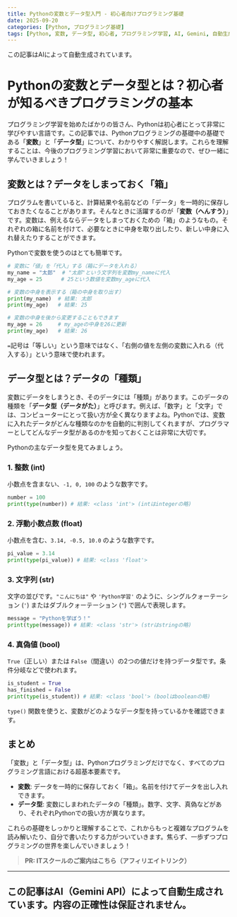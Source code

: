 ```yaml
---
title: Pythonの変数とデータ型入門 - 初心者向けプログラミング基礎
date: 2025-09-20
categories: [Python, プログラミング基礎]
tags: [Python, 変数, データ型, 初心者, プログラミング学習, AI, Gemini, 自動生成]
---
```


この記事はAIによって自動生成されています。

# Pythonの変数とデータ型とは？初心者が知るべきプログラミングの基本

プログラミング学習を始めたばかりの皆さん、Pythonは初心者にとって非常に学びやすい言語です。この記事では、Pythonプログラミングの基礎中の基礎である「**変数**」と「**データ型**」について、わかりやすく解説します。これらを理解することは、今後のプログラミング学習において非常に重要なので、ぜひ一緒に学んでいきましょう！

## 変数とは？データをしまっておく「箱」

プログラムを書いていると、計算結果や名前などの「データ」を一時的に保存しておきたくなることがあります。そんなときに活躍するのが「**変数（へんすう）**」です。変数は、例えるならデータをしまっておくための「箱」のようなもの。それぞれの箱に名前を付けて、必要なときに中身を取り出したり、新しい中身に入れ替えたりすることができます。

Pythonで変数を使うのはとても簡単です。

```python
# 変数に「値」を「代入」する（箱にデータを入れる）
my_name = "太郎"  # "太郎"という文字列を変数my_nameに代入
my_age = 25      # 25という数値を変数my_ageに代入

# 変数の中身を表示する（箱の中身を取り出す）
print(my_name)  # 結果: 太郎
print(my_age)   # 結果: 25

# 変数の中身を後から変更することもできます
my_age = 26     # my_ageの中身を26に更新
print(my_age)   # 結果: 26
```

`=`記号は「等しい」という意味ではなく、「右側の値を左側の変数に入れる（代入する）」という意味で使われます。

## データ型とは？データの「種類」

変数にデータをしまうとき、そのデータには「種類」があります。このデータの種類を「**データ型（データがた）**」と呼びます。例えば、「数字」と「文字」では、コンピューターにとって扱い方が全く異なりますよね。Pythonでは、変数に入れたデータがどんな種類なのかを自動的に判別してくれますが、プログラマーとしてどんなデータ型があるのかを知っておくことは非常に大切です。

Pythonの主なデータ型を見てみましょう。

### 1. 整数 (int)
小数点を含まない、`-1, 0, 100` のような数字です。

```python
number = 100
print(type(number)) # 結果: <class 'int'> (intはintegerの略)
```

### 2. 浮動小数点数 (float)
小数点を含む、`3.14, -0.5, 10.0` のような数字です。

```python
pi_value = 3.14
print(type(pi_value)) # 結果: <class 'float'>
```

### 3. 文字列 (str)
文字の並びです。`"こんにちは"` や `'Python学習'` のように、シングルクォーテーション (`'`) またはダブルクォーテーション (`"`) で囲んで表現します。

```python
message = "Pythonを学ぼう！"
print(type(message)) # 結果: <class 'str'> (strはstringの略)
```

### 4. 真偽値 (bool)
`True`（正しい）または `False`（間違い）の2つの値だけを持つデータ型です。条件分岐などで使われます。

```python
is_student = True
has_finished = False
print(type(is_student)) # 結果: <class 'bool'> (boolはbooleanの略)
```

`type()` 関数を使うと、変数がどのようなデータ型を持っているかを確認できます。

## まとめ

「変数」と「データ型」は、Pythonプログラミングだけでなく、すべてのプログラミング言語における超基本要素です。

*   **変数**: データを一時的に保存しておく「箱」。名前を付けてデータを出し入れできます。
*   **データ型**: 変数にしまわれたデータの「種類」。数字、文字、真偽などがあり、それぞれPythonでの扱い方が異なります。

これらの基礎をしっかりと理解することで、これからもっと複雑なプログラムを読み解いたり、自分で書いたりする力がついていきます。焦らず、一歩ずつプログラミングの世界を楽しんでいきましょう！
> **PR: ITスクールのご案内はこちら（アフィリエイトリンク）**

---
この記事はAI（Gemini API）によって自動生成されています。内容の正確性は保証されません。
---
